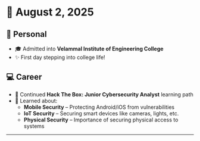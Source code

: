 # 📅 August 2, 2025


## 🧍 Personal

- 🎓 Admitted into **Velammal Institute of Engineering College**
- ✨ First day stepping into college life!

## 💻 Career

- 🧠 Continued **Hack The Box: Junior Cybersecurity Analyst** learning path
- 🔐 Learned about:
  - **Mobile Security** – Protecting Android/iOS from vulnerabilities
  - **IoT Security** – Securing smart devices like cameras, lights, etc.
  - **Physical Security** – Importance of securing physical access to systems

--- 


